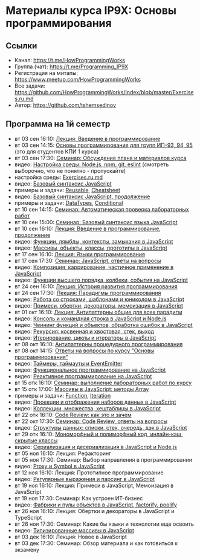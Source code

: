 # Материалы курса IP9X: Основы программирования

## Ссылки

- Канал: https://t.me/HowProgrammingWorks
- Группа (чат): https://t.me/Programming_IP9X
- Регистрация на митапы: https://www.meetup.com/HowProgrammingWorks
- Все задачи: https://github.com/HowProgrammingWorks/Index/blob/master/Exercises.ru.md
- Автор: https://github.com/tshemsedinov

## Программа на 1й семестр

- вт 03 cен 16:10: [Лекция: Введение в программирование](https://youtu.be/5Gt61EX6HZ4)
- вт 03 cен 14:15: [Основы программирования для групп ИП-93, 94, 95](https://youtu.be/jaWu5DoMcZw)
  (это для студентов КПИ 1 курса)
- вт 03 сен 17:30: [Семинар: Обсуждение плана и материалов курса](https://youtu.be/bQMTbRWrteU)
- видео: [Настройка среды: Node.js, npm, git, eslint](https://youtu.be/hSyA7tcNaCE)
  (смотреть выборочно, что не понятно - пропускайте)
- настройка среды: [Exercises.ru.md](https://github.com/HowProgrammingWorks/Introduction/blob/master/Exercises.ru.md)
- видео: [Базовый синтаксис JavaScript](https://youtu.be/xJn3k1f4BiM)
- примеры и задачи:
  [Reusable](https://github.com/HowProgrammingWorks/Reusable/blob/master/Exercises.ru.md),
  [Cheatsheet](https://github.com/HowProgrammingWorks/Cheatsheet)
- видео: [Базовый синтаксис JavaScript, продолжение](https://youtu.be/qa-XleqA0JU)
- примеры и задачи:
  [DataTypes](https://github.com/HowProgrammingWorks/DataTypes/blob/master/Exercises.ru.md),
  [Conditional](https://github.com/HowProgrammingWorks/Conditional)
- вт 10 cен 14:15: [Семинар: Автоматическая проверка лабораторных работ](https://youtu.be/M4KpG0LEAyA)
- вт 10 сен 15:00: [Семинар: Базовый синтаксис языка JavaScript](https://youtu.be/PGqjTXQe_qw)
- вт 10 сен 16:10: [Лекция: Введение в программирование, продолжение](https://youtu.be/PzlLXQ3RaDs)
- видео: [Функции, лямбды, контексты, замыкания в JavaScript](https://youtu.be/pn5myCmpV2U)
- видео: [Массивы, объекты, классы, прототипы в JavaScript](https://youtu.be/VBMGnAPfmsY)
- вт 17 сен 16:10: [Лекция: Языки программирования](https://youtu.be/enHA1CRkJe0)
- вт 17 сен 17:30: [Семинар: JavaScript, ответы на вопросы](https://youtu.be/wqkQ6eslyzY)
- видео: [Композиция, каррирование, частичное применение в JavaScript](https://youtu.be/ND8KQ5xjk7o)
- видео: [Функции высшего порядка, колбеки, события на JavaScript](https://youtu.be/1vqATwbGHnc)
- вт 24 сен 16:10: [Лекция: История развития программирования](https://youtu.be/qqz0VSaNxuw)
- вт 24 сен 17:30: [Лекция: Парадигмы программирования](https://youtu.be/Yk1sxLVHfjs)
- видео: [Работа со строками, шаблонами и юникодом в JavaScript](https://youtu.be/GcopcHQkA8M)
- видео: [Примеси, обертки, декораторы, мемоизация в JavaScript](https://youtu.be/oRQ0kQr1N-U)
- вт 01 окт 16:10: [Лекция: Антипаттерны общие для всех парадигм](https://youtu.be/NMUsUiFokr4)
- видео: [Консоль и командная строка в JavaScript и Node.js](https://youtu.be/5aSZyKi5BmE)
- видео: [Чеининг функций и объектов, обработка ошибок в JavaScript](https://youtu.be/PfuEfIiLX34)
- видео: [Рекурсия: косвенная и хвостовая, стек, выход](https://youtu.be/W2skCjIgVKE)
- видео: [Итерирование, циклы и итераторы в JavaScript](https://youtu.be/lq3b5_UGJas)
- вт 08 окт 16:10: [Антипаттерны процедурного программирования](https://youtu.be/cTv7V22mkwE)
- вт 08 окт 14:15: [Ответы на вопросы по курсу "Основы программирования"](https://youtu.be/TY6nDW7aYys)
- видео: [Таймеры, таймауты и EventEmitter](https://youtu.be/LK2jveAnRNg)
- видео: [Функциональное программирование на JavaScript](https://youtu.be/0JxSs_GcvbQ)
- видео: [Реактивное программирование на JavaScript](https://youtu.be/7MH8-qQc-48)
- вт 15 отк 16:10: [Семинар: выполнение лабораторных работ по курсу](https://youtu.be/ikUOyFPzdJw)
- вт 15 отк 17:00: [Массивы в JavaScript: методы Array](https://youtu.be/D1kfYBkX9FE)
- примеры и задачи:
  [Function](https://github.com/HowProgrammingWorks/Function/blob/master/Exercises.ru.md),
  [Iteration](https://github.com/HowProgrammingWorks/Iteration/blob/master/Exercises.ru.md)
- видео: [Проекции и отображения наборов данных в JavaScript](https://youtu.be/lwJCq9inky8)
- видео: [Коллекции, множества, хештаблицы в JavaScript](https://youtu.be/hN0wsq5LNOc)
- вт 22 отк 16:10: [Code Review: как это и зачем](https://www.youtube.com/watch?v=EKL6NiIQ6ZU)
- вт 22 окт 17:30: [Семинар: Code Review, ответы на вопросы](https://www.youtube.com/watch?v=AgH4OAKbmkM)
- видео: [Структуры данных: списки, стек, очередь, дэк в JavaScript](https://youtu.be/9KvA4hDDSjk)
- вт 29 отк 16:10: [Мономорфный и полиморфный код, инлайн-кэш, скрытые классы](https://www.youtube.com/watch?v=9JUY3prnCQ4)
- видео: [Сериализация и десериализация в JavaScript и Node.js](https://youtu.be/GtKPniOEzh8)
- вт 05 ноя 16:10: Лекция: Рефакторинг
- вт 05 ноя 17:30: Семинар: Выбор направления в программировании
- видео: [Proxy и Symbol в JavaScript](https://youtu.be/UjZjSDyi9AM)
- вт 12 ноя 16:10: Лекция: Прототипное программирование
- видео: [Регулярные выражения и парсинг в JavaScript](https://youtu.be/-ef2E0ozxao)
- вт 19 ноя 16:10: Лекция: Примеси в JavaScript, Мемоизация в JavaScript
- вт 19 ноя 17:30: Семинар: Как устроен ИТ-бизнес
- видео: [Фабрики и пулы объектов в JavaScript, factorify, poolify](https://youtu.be/Ax_mSvadFp8)
- вт 26 ноя 16:10: Лекция: Обертки и декораторы в JavaScript и TypeScript
- вт 26 ноя 17:30: Семинар: Какие бы языки и технологии еще освоить
- видео: [Типизированные массивы в JavaScript](https://youtu.be/tTNcqxbxhfY)
- вт 03 дек 16:10: Лекция: Новое в JavaScript
- вт 03 дек 17:30: Семинар: Обзор материала и как готовиться к экзамену
